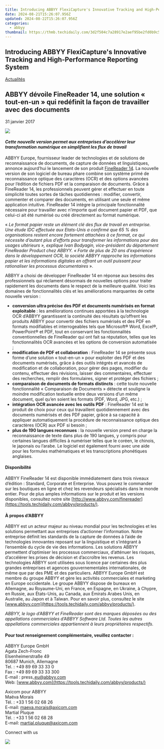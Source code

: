 ```yaml
---
title: Introducing ABBYY FlexiCapture's Innovative Tracking and High-Performance Reporting System
date: 2024-08-21T15:26:07.956Z
updated: 2024-08-22T15:26:07.956Z
categories:
  - abbyy
thumbnail: https://thmb.techidaily.com/3d2f504c7a28917e2aef95be2fd0b9c5130c134ee668702387fa9476707bc049.jpg
---
```


## Introducing ABBYY FlexiCapture's Innovative Tracking and High-Performance Reporting System

[Actualités](https://tools.techidaily.com/abbyy/products/)

## ABBYY dévoile FineReader 14, une solution « tout-en-un » qui redéfinit la façon de travailler avec des documents

31 janvier 2017

![](https://content.abbyy.com/-/media/project/abbyy/abbyy/branchtemplates/shutterstock_1272462163_1296-x-729.jpg?h=729&iar=0&w=1296)

#### _Cette nouvelle version permet aux entreprises d’accélérer leur transformation numérique en simplifiant les flux de travail_

ABBYY Europe, fournisseur leader de technologies et de solutions de reconnaissance de documents, de capture de données et linguistiques, annonce aujourd’hui le lancement de son produit [FineReader 14](https://tools.techidaily.com/abbyy/products/). La nouvelle version de son logiciel de bureau phare combine son système primé de reconnaissance optique des caractères (OCR) et des options avancées pour l’édition de fichiers PDF et la comparaison de documents. Grâce à FineReader 14, les professionnels peuvent gérer et effectuer en toute simplicité toutes sortes de tâches quotidiennes : modifier, convertir, commenter et comparer des documents, en utilisant une seule et même application intuitive. FineReader 14 intègre la principale fonctionnalité nécessaire pour travailler avec n’importe quel document papier et PDF, que celui-ci ait été numérisé ou créé directement au format numérique.  
  
« _Le format papier reste un élément clé des flux de travail en entreprise. Une étude IDC effectuée aux Etats-Unis a confirmé que 65 % des organisations restent encore fortement attachées à ce format, ce qui nécessite d’autant plus d’efforts pour transformer les informations pour des usages ultérieurs », explique Ivan Bodyagin, vice-président du département FineReader Product chez ABBYY. « Forte de plus de 20 ans d’expérience dans le développement OCR, la société ABBYY rapproche les informations papier et les informations digitales en offrant un outil puissant pour rationaliser les processus documentaires_ ».

ABBYY a choisi de développer FineReader 14 en réponse aux besoins des professionnels qui réclament désormais de nouvelles options pour traiter rapidement les documents dans le respect de la meilleure qualité. Voici les domaines de fonctionnalités clés et les améliorations marquantes de cette nouvelle version :

* **conversion ultra précise des PDF et documents numérisés en format exploitable** : les améliorations continues apportées à la technologie OCR d’ABBYY garantissent la continuité des résultats qu’offrent les produits ABBYY pour convertir des fichiers numérisés et des PDF en formats modifiables et interrogeables tels que Microsoft® Word, Excel®, PowerPoint® et PDF, tout en conservant les fonctionnalités conventionnelles de FineReader qui ont fait sa réputation, telles que les fonctionnalités OCR avancées et les options de conversion automatisée ;
* **modification de PDF et collaboration** : FineReader 14 se présente sous forme d’une solution « tout-en-un » pour exploiter des PDF et des documents numérisés, grâce à des outils intégrés et avancés de modification et de collaboration, pour gérer des pages, modifier du contenu, effectuer des révisions, laisser des commentaires, effectuer des recherches, remplir des formulaires, signer et protéger des fichiers ;
* **comparaison de documents de formats distincts** : cette toute nouvelle fonctionnalité « Comparaison de Documents » détecte et souligne la moindre modification textuelle entre deux versions d’un même document, quel qu’en soient les formats (PDF, Word, JPG, etc.) ;
* **intégration OCR avancée avec les outils PDF** : FineReader 14 est le produit de choix pour ceux qui travaillent quotidiennement avec des documents numérisés et des PDF papier, grâce à sa capacité à appliquer automatiquement la procédure de reconnaissance optique des caractères (OCR) aux PDF si besoin ;
* **plus de 190 langues reconnues** : la nouvelle version prend en charge la reconnaissance de texte dans plus de 190 langues, y compris pour certaines langues difficiles à numériser telles que le coréen, le chinois, le japonais ou l’arabe. Le logiciel est également fourni avec une aide pour les formules mathématiques et les transcriptions phonétiques anglaises.

#### Disponibilité

ABBYY FineReader 14 est disponible immédiatement dans trois niveaux d’édition : Standard, Corporate et Enterprise. Vous pouvez le commander sur les boutiques en ligne et chez les revendeurs spécialisés dans le monde entier. Pour de plus amples informations sur le produit et les versions disponibles, consultez notre site [http://www.abbyy.com/finereader](https://tools.techidaily.com/abbyy/products/).

#### À propos d’ABBYY

ABBYY est un acteur majeur au niveau mondial pour les technologies et les solutions permettant aux entreprises d’actionner l’information. Notre entreprise définit les standards de la capture de données à l’aide de technologies innovantes reposant sur la linguistique et s’intégrant à l’ensemble du cycle de vie des informations. Les solutions ABBYY permettent d’optimiser les processus commerciaux, d’atténuer les risques, d’accélérer les prises de décision et d’accroître les revenus. Les technologies ABBYY sont utilisées sous licence par certaines des plus grandes entreprises et agences gouvernementales internationales, de même que par des PME et des particuliers. ABBYY Europe GmbH est membre du groupe ABBYY et gère les activités commerciales et marketing en Europe occidentale. Le groupe ABBYY dispose de bureaux en Allemagne, au Royaume-Uni, en France, en Espagne, en Ukraine, à Chypre, en Russie, aux États-Unis, au Canada, aux Émirats Arabes Unis, en Australie, au Japon et à Taïwan. Pour en savoir plus, consultez le site [www.abbyy.com](https://tools.techidaily.com/abbyy/products/).

_ABBYY, le logo d’ABBYY et FineReader sont des marques déposées ou des appellations commerciales d’ABBYY Software Ltd. Toutes les autres appellations commerciales appartiennent à leurs propriétaires respectifs._

#### Pour tout renseignement complémentaire, veuillez contacter :

ABBYY Europe GmbH  
Agata Zech-Fronc  
Elsenheimerstraße 49   
80687 Munich, Allemagne  
Tel. : +49 89 69 33 33 0  
Fax : +49 89 69 33 33 300  
E-mail : press\_eu@abbyy.com  
Web: [www.abbyy.com](https://tools.techidaily.com/abbyy/products/) 

Axicom pour ABBYY  
Maëva Morais  
Tél. : +33 1 56 02 68 26  
E-mail: [maeva.morais@axicom.com](https://tools.techidaily.com/abbyy/products/)  
Martial Pluque  
Tél. : +33 1 56 02 68 28  
E-mail: [martial.pluque@axicom.com](https://tools.techidaily.com/abbyy/products/)

  
Connect with us

<ins class="adsbygoogle"
     style="display:block"
     data-ad-format="autorelaxed"
     data-ad-client="ca-pub-7571918770474297"
     data-ad-slot="1223367746"></ins>



<ins class="adsbygoogle"
     style="display:block"
     data-ad-client="ca-pub-7571918770474297"
     data-ad-slot="8358498916"
     data-ad-format="auto"
     data-full-width-responsive="true"></ins>

<!-- affiliate ads begin -->
<a href="https://secure.2checkout.com/order/checkout.php?PRODS=3851655&QTY=1&AFFILIATE=108875&CART=1"><img src="http://www.aiseesoft.com/avangate/30p/banner.jpg" border="0"></a>
<!-- affiliate ads end -->